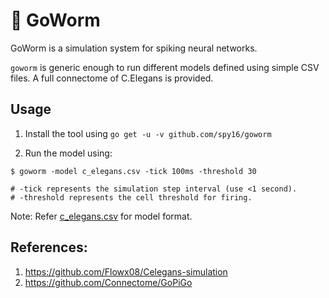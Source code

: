 # 🐛 GoWorm

GoWorm is a simulation system for spiking neural networks. 

`goworm` is generic enough to run different models defined using simple
CSV files. A full connectome of C.Elegans is provided.

## Usage 

1. Install the tool using `go get -u -v github.com/spy16/goworm`

2. Run the model using:

```shell
$ goworm -model c_elegans.csv -tick 100ms -threshold 30

# -tick represents the simulation step interval (use <1 second).
# -threshold represents the cell threshold for firing.
```

Note: Refer [c_elegans.csv](./c_elegans.csv) for model format.

## References:

1. <https://github.com/Flowx08/Celegans-simulation>
2. <https://github.com/Connectome/GoPiGo>
